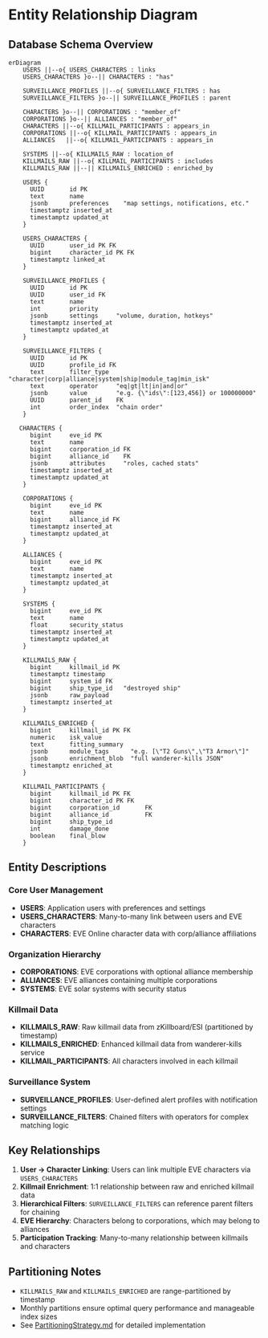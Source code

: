 # Entity Relationship Diagram

## Database Schema Overview

```mermaid
erDiagram
    USERS ||--o{ USERS_CHARACTERS : links
    USERS_CHARACTERS }o--|| CHARACTERS : "has"
    
    SURVEILLANCE_PROFILES ||--o{ SURVEILLANCE_FILTERS : has
    SURVEILLANCE_FILTERS }o--|| SURVEILLANCE_PROFILES : parent

    CHARACTERS }o--|| CORPORATIONS : "member_of"
    CORPORATIONS }o--|| ALLIANCES : "member_of"
    CHARACTERS ||--o{ KILLMAIL_PARTICIPANTS : appears_in
    CORPORATIONS ||--o{ KILLMAIL_PARTICIPANTS : appears_in
    ALLIANCES   ||--o{ KILLMAIL_PARTICIPANTS : appears_in

    SYSTEMS ||--o{ KILLMAILS_RAW : location_of
    KILLMAILS_RAW ||--o{ KILLMAIL_PARTICIPANTS : includes
    KILLMAILS_RAW ||--|| KILLMAILS_ENRICHED : enriched_by

    USERS {
      UUID       id PK
      text       name
      jsonb      preferences    "map settings, notifications, etc."
      timestamptz inserted_at
      timestamptz updated_at
    }

    USERS_CHARACTERS {
      UUID       user_id PK FK
      bigint     character_id PK FK
      timestamptz linked_at
    }

    SURVEILLANCE_PROFILES {
      UUID       id PK
      UUID       user_id FK
      text       name
      int        priority
      jsonb      settings     "volume, duration, hotkeys"
      timestamptz inserted_at
      timestamptz updated_at
    }

    SURVEILLANCE_FILTERS {
      UUID       id PK
      UUID       profile_id FK
      text       filter_type  "character|corp|alliance|system|ship|module_tag|min_isk"
      text       operator     "eq|gt|lt|in|and|or"
      jsonb      value        "e.g. {\"ids\":[123,456]} or 100000000"
      UUID       parent_id    FK
      int        order_index  "chain order"
    }

   CHARACTERS {
      bigint     eve_id PK
      text       name
      bigint     corporation_id FK
      bigint     alliance_id    FK
      jsonb      attributes     "roles, cached stats"
      timestamptz inserted_at
      timestamptz updated_at
    }

    CORPORATIONS {
      bigint     eve_id PK
      text       name
      bigint     alliance_id FK
      timestamptz inserted_at
      timestamptz updated_at
    }

    ALLIANCES {
      bigint     eve_id PK
      text       name
      timestamptz inserted_at
      timestamptz updated_at
    }

    SYSTEMS {
      bigint     eve_id PK
      text       name
      float      security_status
      timestamptz inserted_at
      timestamptz updated_at
    }

    KILLMAILS_RAW {
      bigint     killmail_id PK
      timestamptz timestamp
      bigint     system_id FK
      bigint     ship_type_id   "destroyed ship"
      jsonb      raw_payload
      timestamptz inserted_at
    }

    KILLMAILS_ENRICHED {
      bigint     killmail_id PK FK
      numeric    isk_value
      text       fitting_summary
      jsonb      module_tags      "e.g. [\"T2 Guns\",\"T3 Armor\"]"
      jsonb      enrichment_blob  "full wanderer-kills JSON"
      timestamptz enriched_at
    }

    KILLMAIL_PARTICIPANTS {
      bigint     killmail_id PK FK
      bigint     character_id PK FK
      bigint     corporation_id       FK
      bigint     alliance_id          FK
      bigint     ship_type_id
      int        damage_done
      boolean    final_blow
    }
```

## Entity Descriptions

### Core User Management
- **USERS**: Application users with preferences and settings
- **USERS_CHARACTERS**: Many-to-many link between users and EVE characters
- **CHARACTERS**: EVE Online character data with corp/alliance affiliations

### Organization Hierarchy
- **CORPORATIONS**: EVE corporations with optional alliance membership
- **ALLIANCES**: EVE alliances containing multiple corporations
- **SYSTEMS**: EVE solar systems with security status

### Killmail Data
- **KILLMAILS_RAW**: Raw killmail data from zKillboard/ESI (partitioned by timestamp)
- **KILLMAILS_ENRICHED**: Enhanced killmail data from wanderer-kills service
- **KILLMAIL_PARTICIPANTS**: All characters involved in each killmail

### Surveillance System
- **SURVEILLANCE_PROFILES**: User-defined alert profiles with notification settings
- **SURVEILLANCE_FILTERS**: Chained filters with operators for complex matching logic

## Key Relationships

1. **User → Character Linking**: Users can link multiple EVE characters via `USERS_CHARACTERS`
2. **Killmail Enrichment**: 1:1 relationship between raw and enriched killmail data
3. **Hierarchical Filters**: `SURVEILLANCE_FILTERS` can reference parent filters for chaining
4. **EVE Hierarchy**: Characters belong to corporations, which may belong to alliances
5. **Participation Tracking**: Many-to-many relationship between killmails and characters

## Partitioning Notes

- `KILLMAILS_RAW` and `KILLMAILS_ENRICHED` are range-partitioned by timestamp
- Monthly partitions ensure optimal query performance and manageable index sizes
- See [PartitioningStrategy.md](./PartitioningStrategy.md) for detailed implementation